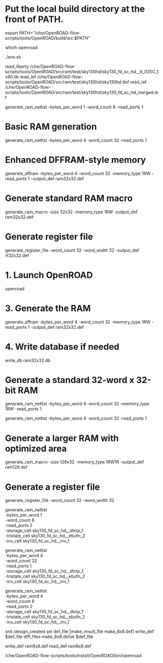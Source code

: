 

# Put the local build directory at the front of PATH.
export PATH="/che/OpenROAD-flow-scripts/tools/OpenROAD/build/src:$PATH"

which openroad

./env.sh


read_liberty /che/OpenROAD-flow-scripts/tools/OpenROAD/src/ram/test/sky130hd/sky130_fd_sc_hd__tt_025C_1v80.lib
read_lef     /che/OpenROAD-flow-scripts/tools/OpenROAD/src/ram/test/sky130hd/sky130hd.tlef
read_lef     /che/OpenROAD-flow-scripts/tools/OpenROAD/src/ram/test/sky130hd/sky130_fd_sc_hd_merged.lef



generate_ram_netlist -bytes_per_word 1 -word_count 8 -read_ports 1
# Basic RAM generation
generate_ram_netlist -bytes_per_word 4 -word_count 32 -read_ports 1

# Enhanced DFFRAM-style memory
generate_dffram -bytes_per_word 4 -word_count 32 -memory_type 1RW -read_ports 1 -output_def ram32x32.def

# Generate standard RAM macro
generate_ram_macro -size 32x32 -memory_type 1RW -output_def ram32x32.def

# Generate register file
generate_register_file -word_count 32 -word_width 32 -output_def rf32x32.def

# 1. Launch OpenROAD
openroad

<!-- # 2. Read libraries
read_liberty /path/to/sky130_fd_sc_hd__tt_025C_1v80.lib
read_lef /path/to/sky130hd.tlef
read_lef /path/to/sky130_fd_sc_hd_merged.lef -->

# 3. Generate the RAM
generate_dffram -bytes_per_word 4 -word_count 32 -memory_type 1RW -read_ports 1 -output_def ram32x32.def

# 4. Write database if needed
write_db ram32x32.db










# Generate a standard 32-word x 32-bit RAM
generate_ram_netlist -bytes_per_word 4 -word_count 32 -memory_type 1RW -read_ports 1

generate_ram_netlist -bytes_per_word 4 -word_count 32 -read_ports 1

# Generate a larger RAM with optimized area
generate_ram_macro -size 128x32 -memory_type 1RW1R -output_def ram128.def

# Generate a register file
generate_register_file -word_count 32 -word_width 32




generate_ram_netlist \
    -bytes_per_word 1 \
    -word_count 8 \
    -read_ports 2 \
    -storage_cell sky130_fd_sc_hd__dlxtp_1 \
    -tristate_cell sky130_fd_sc_hd__ebufn_2 \
    -inv_cell sky130_fd_sc_hd__inv_1

generate_ram_netlist \
    -bytes_per_word 4 \
    -word_count 32 \
    -read_ports 1 \
    -storage_cell sky130_fd_sc_hd__dlxtp_1 \
    -tristate_cell sky130_fd_sc_hd__ebufn_2 \
    -inv_cell sky130_fd_sc_hd__inv_1

generate_ram_netlist \
    -bytes_per_word 4 \
    -word_count 8 \
    -read_ports 2 \
    -storage_cell sky130_fd_sc_hd__dlxtp_1 \
    -tristate_cell sky130_fd_sc_hd__ebufn_2 \
    -inv_cell sky130_fd_sc_hd__inv_1

ord::design_created
set def_file [make_result_file make_8x8.def]
write_def $def_file
diff_files make_8x8.defok $def_file


write_def ram8x8.def
read_def ram8x8.def

/che/OpenROAD-flow-scripts/tools/install/OpenROAD/bin/openroad








